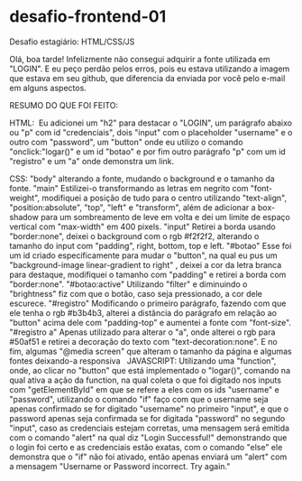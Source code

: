 # desafio-frontend-01
Desafio estagiário: HTML/CSS/JS

Olá, boa tarde!
Infelizmente não consegui adquirir a fonte utilizada em "LOGIN".
E eu peço perdão pelos erros, pois eu estava utilizando a imagem que estava em seu github, que diferencia da enviada por você pelo e-mail em alguns aspectos.

RESUMO DO QUE FOI FEITO:

HTML: 
Eu adicionei um "h2" para destacar o "LOGIN", um parágrafo abaixo ou "p" com id "credenciais", dois "input" com o placeholder "username" e o outro com "password", um "button" onde eu utilizo o comando "onclick:"logar()" e um id "botao" e por fim outro parágrafo "p" com um id "registro" e um "a" onde demonstra um link.

CSS:
"body" alterando a fonte, mudando o background e o tamanho da fonte.
"main" Estilizei-o transformando as letras em negrito com "font-weight", modifiquei a posição de tudo para o centro utilizando "text-align", "position:absolute", "top", "left" e "transform", além de adicionar a box-shadow para um sombreamento de leve em volta e dei um limite de espaço vertical com "max-width" em 400 pixels.
"input" Retirei a borda usando "border:none", deixei o background com o rgb #f2f2f2, alterando o tamanho do input com "padding", right, bottom, top e left.
"#botao" Esse foi um id criado especificamente para mudar o "button", na qual eu pus um "background-image linear-gradient to right" , deixei a cor da letra branca para destaque, modifiquei o tamanho com "padding" e retirei a borda com "border:none".
"#botao:active" Utilizando "filter" e diminuindo o "brightness" fiz com que o botão, caso seja pressionado, a cor dele escurece.
"#registro" Modificando o primeiro parágrafo, fazendo com que ele tenha o rgb #b3b4b3, alterei a distância do parágrafo em relação ao "button" acima dele com "padding-top" e aumentei a fonte com "font-size".
"#registro a" Apenas utilizado para alterar o "a", onde alterei o rgb para #50af51 e retirei a decoração do texto com "text-decoration:none".
E no fim, algumas "@media screen" que alteram o tamanho da página e algumas fontes deixando-a responsiva
 
JAVASCRIPT:
Utilizando uma "function", onde, ao clicar no "button" que está implementado o "logar()", comando na qual ativa a ação da function, na qual coleta o que foi digitado nos inputs com "getElementById" em que se refere a eles com os ids "username" e "password", utilizando o comando "if" faço com que o username seja apenas confirmado se for digitado "username" no primeiro "input", e que o password apenas seja confirmada se for digitada "password" no segundo "input", caso as credenciais estejam corretas, uma mensagem será emitida com o comando "alert" na qual diz "Login Successful!" demonstrando que o login foi certo e as credenciais estão exatas, com o comando "else" ele demonstra que o "if" não foi ativado, então apenas enviará um "alert" com a mensagem "Username or Password incorrect. Try again."
